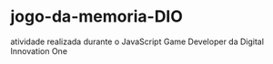 # jogo-da-memoria-DIO
atividade realizada durante o JavaScript Game Developer da Digital Innovation One
